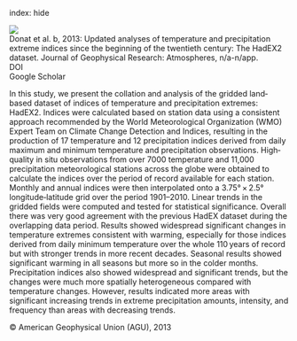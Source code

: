 index: hide

<div class="Citation">
    <div class="Citation-thumb CitationThumb-linked"  data-href="https://doi.org/10.1002/jgrd.50150">
      <img src="https://static.claimspace.cloud/climate-study-static/refs/thumbs/2/Donat_et_al_2013b-thumb.png" />
    </div>

  <div class="Citation-body">
    <div class="Citation-text">Donat et al. b, 2013: Updated analyses of temperature and precipitation extreme indices since the beginning of the twentieth century: The HadEX2 dataset. <span class="Article-journal">Journal of Geophysical Research: Atmospheres, </span><span class="Article-volume"></span>n/a-n/app.</div>
    <div class="Citation-links">
      <div class="CitationLink" data-href="https://doi.org/10.1002/jgrd.50150">
        <div class="CitationLink-icon CitationLink-Doi"></div>
        <div class="CitationLink-text">DOI</div>
      </div>
      <div class="CitationLink" data-href="https://scholar.google.com/scholar?q=10.1002/jgrd.50150">
        <div class="CitationLink-icon CitationLink-Scholar"></div>
        <div class="CitationLink-text">Google Scholar</div>
      </div>
    </div>
  </div>
</div>

In this study, we present the collation and analysis of the gridded land‐based dataset of indices of temperature and precipitation extremes: HadEX2. Indices were calculated based on station data using a consistent approach recommended by the World Meteorological Organization (WMO) Expert Team on Climate Change Detection and Indices, resulting in the production of 17 temperature and 12 precipitation indices derived from daily maximum and minimum temperature and precipitation observations. High‐quality in situ observations from over 7000 temperature and 11,000 precipitation meteorological stations across the globe were obtained to calculate the indices over the period of record available for each station. Monthly and annual indices were then interpolated onto a 3.75° × 2.5° longitude‐latitude grid over the period 1901–2010. Linear trends in the gridded fields were computed and tested for statistical significance. Overall there was very good agreement with the previous HadEX dataset during the overlapping data period. Results showed widespread significant changes in temperature extremes consistent with warming, especially for those indices derived from daily minimum temperature over the whole 110 years of record but with stronger trends in more recent decades. Seasonal results showed significant warming in all seasons but more so in the colder months. Precipitation indices also showed widespread and significant trends, but the changes were much more spatially heterogeneous compared with temperature changes. However, results indicated more areas with significant increasing trends in extreme precipitation amounts, intensity, and frequency than areas with decreasing trends.

<div class="Citation-copy">
&copy; American Geophysical Union (AGU), 2013
</div>